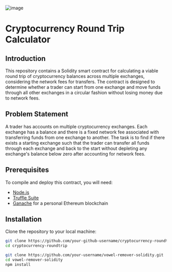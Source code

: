 ![image](https://github.com/0xnehasingh/Contracts/assets/67492324/80744e64-e8bd-4d2c-af3f-e3aa2e44ddb4)

# Cryptocurrency Round Trip Calculator

## Introduction
This repository contains a Solidity smart contract for calculating a viable round trip of cryptocurrency balances across multiple exchanges, considering the network fees for transfers. The contract is designed to determine whether a trader can start from one exchange and move funds through all other exchanges in a circular fashion without losing money due to network fees.

## Problem Statement
A trader has accounts on multiple cryptocurrency exchanges. Each exchange has a balance and there is a fixed network fee associated with transferring funds from one exchange to another. The task is to find if there exists a starting exchange such that the trader can transfer all funds through each exchange and back to the start without depleting any exchange's balance below zero after accounting for network fees.

## Prerequisites
To compile and deploy this contract, you will need:
- [Node.js](https://nodejs.org/)
- [Truffle Suite](https://www.trufflesuite.com/)
- [Ganache](https://www.trufflesuite.com/ganache) for a personal Ethereum blockchain

## Installation
Clone the repository to your local machine:
```bash
git clone https://github.com/your-github-username/cryptocurrency-roundtrip.git
cd cryptocurrency-roundtrip

git clone https://github.com/your-username/vowel-remover-solidity.git
cd vowel-remover-solidity
npm install
